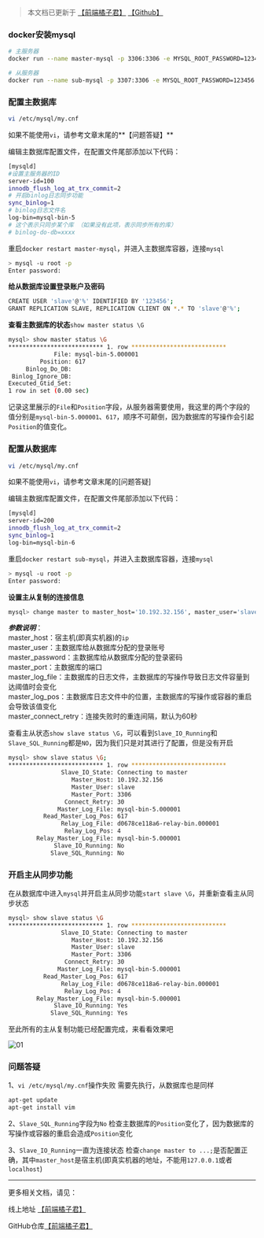 > 本文档已更新于 [【前端橘子君】](http://xiaoysosheng.top/#/engineering/mysql主从复制) [【Github】](https://github.com/xiaoyaosheng-yu/library/blob/master/engineering/mysql主从复制.md)

### docker安装mysql

```bash
# 主服务器
docker run --name master-mysql -p 3306:3306 -e MYSQL_ROOT_PASSWORD=123456 -d mysql:5.7.30

# 从服务器
docker run --name sub-mysql -p 3307:3306 -e MYSQL_ROOT_PASSWORD=123456 -d mysql:5.7.30
```

### 配置主数据库
```bash
vi /etc/mysql/my.cnf
```

如果不能使用`vi`，请参考文章末尾的**【问题答疑】**

编辑主数据库配置文件，在配置文件尾部添加以下代码：
```bash
[mysqld]
#设置主服务器的ID
server-id=100
innodb_flush_log_at_trx_commit=2
# 开启binlog日志同步功能
sync_binlog=1
# binlog日志文件名
log-bin=mysql-bin-5
# 这个表示只同步某个库 （如果没有此项，表示同步所有的库）
# binlog-do-db=xxxx
```

重启`docker restart master-mysql`，并进入主数据库容器，连接`mysql`
```bash
> mysql -u root -p
Enter password:
```

**给从数据库设置登录账户及密码**
```bash
CREATE USER 'slave'@'%' IDENTIFIED BY '123456';
GRANT REPLICATION SLAVE, REPLICATION CLIENT ON *.* TO 'slave'@'%';
```

**查看主数据库的状态**`show master status \G`
```bash
mysql> show master status \G
*************************** 1. row ***************************
             File: mysql-bin-5.000001
         Position: 617
     Binlog_Do_DB:
 Binlog_Ignore_DB:
Executed_Gtid_Set:
1 row in set (0.00 sec)
```
记录这里展示的`File`和`Position`字段，从服务器需要使用，我这里的两个字段的值分别是`mysql-bin-5.000001`、`617`，顺序不可颠倒，因为数据库的写操作会引起`Position`的值变化。

### 配置从数据库
```bash
vi /etc/mysql/my.cnf
```

如果不能使用`vi`，请参考文章末尾的[问题答疑]

编辑主数据库配置文件，在配置文件尾部添加以下代码：
```bash
[mysqld]
server-id=200
innodb_flush_log_at_trx_commit=2
sync_binlog=1
log-bin=mysql-bin-6
```

重启`docker restart sub-mysql`，并进入主数据库容器，连接`mysql`
```bash
> mysql -u root -p
Enter password:
```

**设置主从复制的连接信息**
```bash
mysql> change master to master_host='10.192.32.156', master_user='slave', master_password='123456', master_port=3306, master_log_file='mysql-bin-5.000001', master_log_pos= 617, master_connect_retry=30;
```
***参数说明***：<br>
master_host：宿主机(即真实机器)的`ip`<br>
master_user：主数据库给从数据库分配的登录账号<br>
master_password：主数据库给从数据库分配的登录密码<br>
master_port：主数据库的端口<br>
master_log_file：主数据库的日志文件，主数据库的写操作导致日志文件容量到达阈值时会变化<br>
master_log_pos：主数据库日志文件中的位置，主数据库的写操作或容器的重启会导致该值变化<br>
master_connect_retry：连接失败时的重连间隔，默认为60秒

查看主从状态`show slave status \G`，可以看到`Slave_IO_Running`和`Slave_SQL_Running`都是`NO`，因为我们只是对其进行了配置，但是没有开启
```bash
mysql> show slave status \G;
*************************** 1. row ***************************
               Slave_IO_State: Connecting to master
                  Master_Host: 10.192.32.156
                  Master_User: slave
                  Master_Port: 3306
                Connect_Retry: 30
              Master_Log_File: mysql-bin-5.000001
          Read_Master_Log_Pos: 617
               Relay_Log_File: d0678ce118a6-relay-bin.000001
                Relay_Log_Pos: 4
        Relay_Master_Log_File: mysql-bin-5.000001
             Slave_IO_Running: No
            Slave_SQL_Running: No
```

### 开启主从同步功能
在从数据库中进入`mysql`并开启主从同步功能`start slave \G`，并重新查看主从同步状态
```bash
mysql> show slave status \G
*************************** 1. row ***************************
               Slave_IO_State: Connecting to master
                  Master_Host: 10.192.32.156
                  Master_User: slave
                  Master_Port: 3306
                Connect_Retry: 30
              Master_Log_File: mysql-bin-5.000001
          Read_Master_Log_Pos: 617
               Relay_Log_File: d0678ce118a6-relay-bin.000001
                Relay_Log_Pos: 4
        Relay_Master_Log_File: mysql-bin-5.000001
             Slave_IO_Running: Yes
            Slave_SQL_Running: Yes
```

至此所有的主从复制功能已经配置完成，来看看效果吧

![01](http://xiaoysosheng.top:5000/images/mysql_m_s/01.gif)

### 问题答疑
1、`vi /etc/mysql/my.cnf`操作失败
需要先执行，从数据库也是同样
```bash
apt-get update
apt-get install vim
```

2、`Slave_SQL_Running`字段为`No`
检查主数据库的`Position`变化了，因为数据库的写操作或容器的重启会造成`Position`变化

3、`Slave_IO_Running`一直为连接状态
检查`change master to ...;`是否配置正确，其中`master_host`是宿主机(即真实机器的地址，不能用`127.0.0.1`或者`localhost`)

-------

更多相关文档，请见：

线上地址 [【前端橘子君】](http://xiaoysosheng.top)

GitHub仓库[【前端橘子君】](https://github.com/xiaoyaosheng-yu/library)
